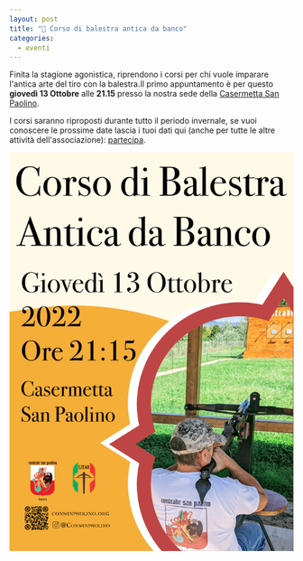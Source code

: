 ```yaml
---
layout: post
title: "🎯 Corso di balestra antica da banco"
categories:
  - eventi
---
```


Finita la stagione agonistica, riprendono i corsi per chi vuole imparare
l'antica arte del tiro con la balestra.Il primo appuntamento è per questo
**giovedì 13 Ottobre** alle **21.15** presso la nostra sede della
[Casermetta San Paolino](https://goo.gl/maps/ZLWQE3A6ExJgA9Da9).

I corsi saranno riproposti durante tutto il periodo invernale, se vuoi conoscere
le prossime date lascia i tuoi dati qui (anche per tutte le altre attività
dell'associazione): [partecipa](https://consanpaolino.org/partecipa).

<!-- more -->

![locandina corso tiro](/assets/images/2022/locandina-corso-balestra-2022.jpg)
